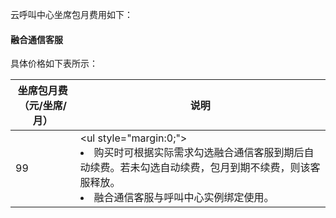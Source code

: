 云呼叫中心坐席包月费用如下：

#### 融合通信客服
具体价格如下表所示：

| 坐席包月费（元/坐席/月） | 说明 |
|---------|---------|
| 99 | <ul style="margin:0;"><li>购买时可根据实际需求勾选融合通信客服到期后自动续费。若未勾选自动续费，包月到期不续费，则该客服释放。</li><li>融合通信客服与呼叫中心实例绑定使用。</li></ul>  |



